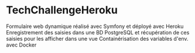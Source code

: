 # TechChallengeHeroku
Formulaire web dynamique réalisé avec Symfony et déployé avec Heroku 
Enregistrement des saisies dans une BD PostgreSQL et récupération de ces saisies pour les afficher dans une vue
Containérisation des variables d'env. avec Docker
